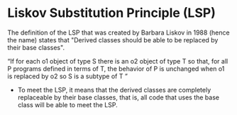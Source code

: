Liskov Substitution Principle (LSP)
=====

The definition of the LSP that was created by Barbara Liskov in 1988 (hence the name) states
that "Derived classes should be able to be replaced by their base classes".


“If for each o1 object of type S there is an o2 object of type T so that, for all P programs defined in
terms of T, the behavior of P is unchanged when o1 is replaced by o2 so S is a subtype of T ”


* To meet the LSP, it means that the derived classes are completely replaceable by their base classes, that is,
all code that uses the base class will be able to meet the LSP.